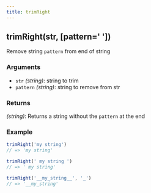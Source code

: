 ```yaml
---
title: trimRight
---
```


## trimRight(str, [pattern=' '])

Remove string `pattern` from end of string 


### Arguments
* `str` *(string)*: string to trim
* `pattern` *(string)*: string to remove from str

### Returns
*(string)*: Returns a string without the `pattern` at the end


### Example
```js
trimRight('my string')
// => 'my string'

trimRight(' my string ')
// => ' my string'

trimRight('__my_string__', '_')
// => '__my_string'
```
